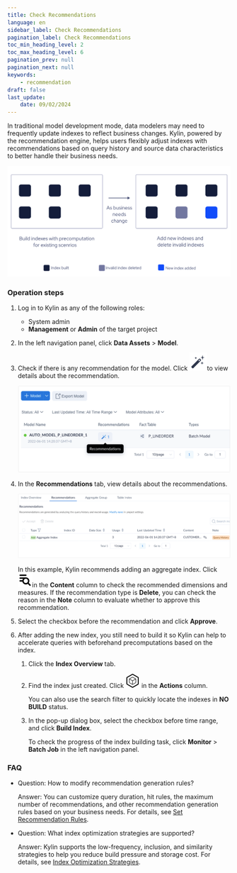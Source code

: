 ```yaml
---
title: Check Recommendations
language: en
sidebar_label: Check Recommendations
pagination_label: Check Recommendations
toc_min_heading_level: 2
toc_max_heading_level: 6
pagination_prev: null
pagination_next: null
keywords:
    - recommendation
draft: false
last_update:
    date: 09/02/2024
---
```


In traditional model development mode, data modelers may need to frequently update indexes to reflect business changes. Kylin, powered by the recommendation engine, helps users flexibly adjust indexes with recommendations based on query history and source data characteristics to better handle their business needs. 

![](../images/flexible_index.png)

### Operation steps 

1. Log in to Kylin as any of the following roles: 

   - System admin 
   - **Management** or **Admin** of the target project 

2. In the left navigation panel, click **Data Assets** > **Model**. 

3. Check if there is any recommendation for the model. Click ![](../../../icons/wizard_icon.svg)to view details about the recommendation. 

   ![](../images/recommendations.en.png)

4. In the **Recommendations** tab, view details about the recommendations.  

   ![](../images/recommendation_detail_en.png)

   In this example, Kylin recommends adding an aggregate index. Click ![](../../../icons/look_details_icon.svg)in the **Content** column to check the recommended dimensions and measures. If the recommendation type is **Delete**, you can check the reason in the **Note** column to evaluate whether to approve this recommendation.

5. Select the checkbox before the recommendation and click **Approve**. 

6. After adding the new index, you still need to build it so Kylin can help to accelerate queries with beforehand precomputations based on the index. 

   1. Click the **Index Overview** tab. 

   2. Find the index just created. Click ![build_icon.svg](../../../icons/build_icon.svg) in the **Actions** column. 


      You can also use the search filter to quickly locate the indexes in **NO BUILD** status. 

   3. In the pop-up dialog box, select the checkbox before time range, and click **Build Index**. 

      To check the progress of the index building task, click **Monitor** > **Batch Job** in the left navigation panel. 

### FAQ

- Question: How to modify recommendation generation rules?

  Answer: You can customize query duration, hit rules, the maximum number of recommendations, and other recommendation generation rules based on your business needs.  For details, see [Set Recommendation Rules](../rule_setting.md).

- Question: What index optimization strategies are supported?

  Answer: Kylin supports the low-frequency, inclusion, and similarity strategies to help you reduce build pressure and storage cost. For details, see [Index Optimization Strategies](../index_optimization.md).
